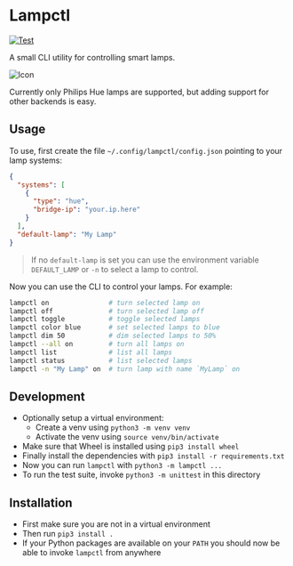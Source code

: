 # Lampctl

[![Test](https://github.com/fwcd/lampctl/actions/workflows/test.yml/badge.svg)](https://github.com/fwcd/lampctl/actions/workflows/test.yml)

A small CLI utility for controlling smart lamps.

![Icon](icon.png)

Currently only Philips Hue lamps are supported, but adding support for other backends is easy.

## Usage

To use, first create the file `~/.config/lampctl/config.json` pointing to your lamp systems:

```json
{
  "systems": [
    {
      "type": "hue",
      "bridge-ip": "your.ip.here"
    }
  ],
  "default-lamp": "My Lamp"
}
```

> If no `default-lamp` is set you can use the environment variable `DEFAULT_LAMP` or `-n` to select a lamp to control.

Now you can use the CLI to control your lamps. For example:

```sh
lampctl on               # turn selected lamp on
lampctl off              # turn selected lamp off
lampctl toggle           # toggle selected lamps
lampctl color blue       # set selected lamps to blue
lampctl dim 50           # dim selected lamps to 50%
lampctl --all on         # turn all lamps on
lampctl list             # list all lamps
lampctl status           # list selected lamps
lampctl -n "My Lamp" on  # turn lamp with name `MyLamp` on
```

## Development

* Optionally setup a virtual environment:
    * Create a venv using `python3 -m venv venv`
    * Activate the venv using `source venv/bin/activate`
* Make sure that Wheel is installed using `pip3 install wheel`
* Finally install the dependencies with `pip3 install -r requirements.txt`
* Now you can run `lampctl` with `python3 -m lampctl ...`
* To run the test suite, invoke `python3 -m unittest` in this directory

## Installation

* First make sure you are not in a virtual environment
* Then run `pip3 install .`
* If your Python packages are available on your `PATH` you should now be able to invoke `lampctl` from anywhere
